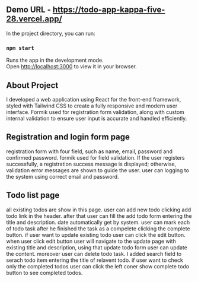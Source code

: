 
## Demo URL - https://todo-app-kappa-five-28.vercel.app/

In the project directory, you can run:

### `npm start`

Runs the app in the development mode.\
Open [http://localhost:3000](http://localhost:3000) to view it in your browser.



## About Project

I developed a web application using React for the front-end framework, styled with Tailwind CSS to create a fully responsive and modern user interface. Formik used for registration form validation, along with custom internal validation to ensure user input is accurate and handled efficiently.

## Registration and login form page

registration form with four field, such as name, email, password and confirmed password. formik used for field validation.  If the user registers successfully, a registration success message is displayed; otherwise, validation error messages are shown to guide the user. user can logging to the system using correct email and password.

## Todo list page

all existing todos are show in this page. user can add new todo clicking add todo link in the header. after that user can fill the add todo form entering the title and description. date automatically get by system. user can mark each of todo task after he finished the task as a compelete clicking the complete button. if user want to update existing todo user can click the edit button. when user click edit button user will navigate to the update page with existing title and description, using that update todo form user can update the content. moreover user can delete todo task. I added search field to serach todo item entering the title of relavent todo. if user want to check only the completed todos user can click the left coner show complete todo button to see completed todos. 
 